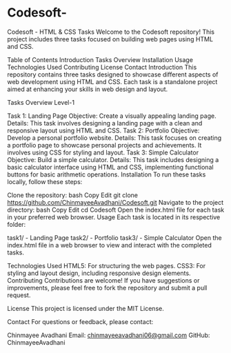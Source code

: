 # Codesoft-
Codesoft - HTML & CSS Tasks
Welcome to the Codesoft repository! This project includes three tasks focused on building web pages using HTML and CSS.

Table of Contents
Introduction
Tasks Overview
Installation
Usage
Technologies Used
Contributing
License
Contact
Introduction
This repository contains three tasks designed to showcase different aspects of web development using HTML and CSS. Each task is a standalone project aimed at enhancing your skills in web design and layout.

Tasks Overview
Level-1

Task 1: Landing Page
Objective: Create a visually appealing landing page.
Details: This task involves designing a landing page with a clean and responsive layout using HTML and CSS.
Task 2: Portfolio
Objective: Develop a personal portfolio website.
Details: This task focuses on creating a portfolio page to showcase personal projects and achievements. It involves using CSS for styling and layout.
Task 3: Simple Calculator
Objective: Build a simple calculator.
Details: This task includes designing a basic calculator interface using HTML and CSS, implementing functional buttons for basic arithmetic operations.
Installation
To run these tasks locally, follow these steps:

Clone the repository:
bash
Copy
Edit
git clone https://github.com/ChinmayeeAvadhani/Codesoft.git
Navigate to the project directory:
bash
Copy
Edit
cd Codesoft
Open the index.html file for each task in your preferred web browser.
Usage
Each task is located in its respective folder:

task1/ - Landing Page
task2/ - Portfolio
task3/ - Simple Calculator
Open the index.html file in a web browser to view and interact with the completed tasks.

Technologies Used
HTML5: For structuring the web pages.
CSS3: For styling and layout design, including responsive design elements.
Contributing
Contributions are welcome! If you have suggestions or improvements, please feel free to fork the repository and submit a pull request.

License
This project is licensed under the MIT License.

Contact
For questions or feedback, please contact:

Chinmayee Avadhani
Email: chinmayeeavadhani06@gmail.com
GitHub: ChinmayeeAvadhani
